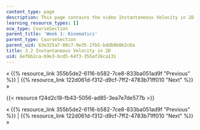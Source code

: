 ```yaml
---
content_type: page
description: This page contains the video Instantaneous Velocity in 2D.
learning_resource_types: []
ocw_type: CourseSection
parent_title: 'Week 1: Kinematics'
parent_type: CourseSection
parent_uid: 63e325a7-80c7-9e35-2fb5-bddb9b8b2c6a
title: 3.2 Instantaneous Velocity in 2D
uid: 6ef6b2ca-b9e3-bcd5-64f3-355af26ca131
---
```


« {{% resource_link 355b5de2-6116-b582-7ce8-833ba051ad9f "Previous" %}} | {{% resource_link 122d061d-f312-d9cf-7ff2-4783b71ff010 "Next" %}} »

{{< resource f24d2c18-fb43-5056-ad85-3ea7e7de577b >}}

« {{% resource_link 355b5de2-6116-b582-7ce8-833ba051ad9f "Previous" %}} | {{% resource_link 122d061d-f312-d9cf-7ff2-4783b71ff010 "Next" %}} »